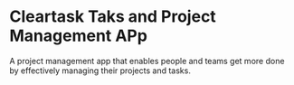 # Cleartask Taks and Project Management APp
A project management app that enables people and teams get more done by effectively managing their projects and tasks.
